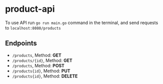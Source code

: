 # product-api

To use API run ```go run main.go``` command in the terminal, and send requests to ```localhost:8080/products```

## Endpoints

- ```/products```, Method: **GET**
- ```/products/{id}```, Method: **GET**
- ```/products```, Method: **POST**
- ```/products{id}```, Method: **PUT**
- ```/products{id}```, Method: **DELETE**
